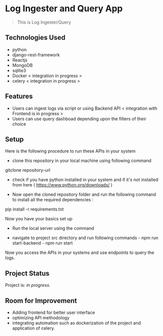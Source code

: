 # Log Ingester and Query App
> This is Log Ingester/Query 


## Technologies Used
- python 
- django-rest-framework
- Reactjs
- MongoDB
- sqlite3
- Docker < integration in progress >
- celery < integration in progress >


## Features

- Users can ingest logs via script or using Backend API < integration with Frontend is in progress >
- Users can use query dashboad depending upon the filters of their choice



## Setup

Here is the following procedure to run these APIs in your system 

- clone this repository in your local machine using following command

gitclone repository-url 

- check if you have python installed in your system and if it's not installed from here ( https://www.python.org/downloads/ )

- Now open the cloned repository folder and run the following command to install all the required dependencies :

pip install -r requirements.txt

Now you have your basics set up 

- Run the local server using the command 

- navigate to project src directory and run following commands
      - npm run start-backend
      - npm run start
 


Now you access the APIs in your systems and use endpoints to query the logs.

## Project Status

Project is: _in progress_.


## Room for Improvement

- Adding frontend for better user interface
- optimizing API methodology
- integrating automation such as dockerization of the project and application of celery.
